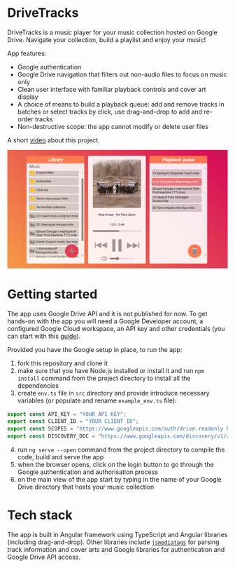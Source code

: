 # DriveTracks

DriveTracks is a music player for your music collection hosted on Google Drive. Navigate your collection, build a playlist and enjoy your music!

App features: 
* Google authentication
* Google Drive navigation that filters out non-audio files to focus on music only
* Clean user interface with familiar playback controls and cover art display
* A choice of means to build a playback queue: add and remove tracks in batches or select tracks by click, use drag-and-drop to add and re-order tracks
* Non-destructive scope: the app cannot modify or delete user files

A short [video](https://youtu.be/bfb1Rm9EXqM) about this project.

![Screenshot](src/assets/DriveTracks.png)

# Getting started

The app uses Google Drive API and it is not published for now. To get hands-on with the app you will need a Google Developer account, a configured Google Cloud workspace, an API key and other credentials (you can start with this [guide](https://developers.google.com/workspace/guides/get-started)).

Provided you have the Google setup in place, to run the app:
1. fork this repository and clone it
2. make sure that you have Node.js installed or install it and run `npm install` command from the project directory to install all the dependencies 
3. create `env.ts` file in `src` directory and provide introduce necessary variables (or populate and rename `example_env.ts` file): 

```TypeScript
export const API_KEY = "YOUR API KEY";
export const CLIENT_ID = "YOUR CLIENT ID";
export const SCOPES = "https://www.googleapis.com/auth/drive.readonly https://www.googleapis.com/auth/drive.metadata";
export const DISCOVERY_DOC = "https://www.googleapis.com/discovery/v1/apis/drive/v3/rest";
```

4. run `ng serve --open` command from the project directory to compile the code, build and serve the app
5. when the browser opens, click on the login button to go through the Google authentication and authorisation process
6. on the main view of the app start by typing in the name of your Google Drive directory that hosts your music collection

# Tech stack

The app is built in Angular framework using TypeScript and Angular libraries (including drag-and-drop). Other libraries include [`jsmediatags`](https://github.com/aadsm/jsmediatags) for parsing track information and cover arts and Google libraries for authentication and Google Drive API access.